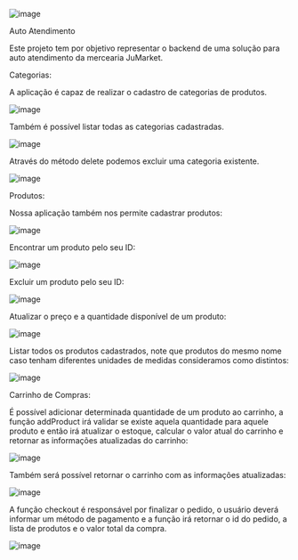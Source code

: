 ![image](https://github.com/MarcosAlberto15/tqi_Kotlin_backend_developer_2023/assets/109168482/b07448f1-0c88-4018-941b-7288177fde4d)

Auto Atendimento

Este projeto tem por objetivo representar o backend de uma solução para auto atendimento da mercearia JuMarket.

Categorias:

A aplicação é capaz de realizar o cadastro de categorias de produtos.


![image](https://github.com/MarcosAlberto15/tqi_Kotlin_backend_developer_avaliacao/assets/109168482/3a0c3ac7-408f-4c36-b494-42f3c5ee0db4)



Também é possível listar todas as categorias cadastradas.



![image](https://github.com/MarcosAlberto15/tqi_Kotlin_backend_developer_avaliacao/assets/109168482/c090f7fa-220f-459b-89aa-a415db580490)



Através do método delete podemos excluir uma categoria existente.


![image](https://github.com/MarcosAlberto15/tqi_Kotlin_backend_developer_avaliacao/assets/109168482/0dc06050-abb0-4519-b277-92379ce797dc)



Produtos:

Nossa aplicação também nos permite cadastrar produtos:


![image](https://github.com/MarcosAlberto15/tqi_Kotlin_backend_developer_avaliacao/assets/109168482/c8aefd3b-f232-473c-a70e-54e397d28f38)


Encontrar um produto pelo seu ID:


![image](https://github.com/MarcosAlberto15/tqi_Kotlin_backend_developer_avaliacao/assets/109168482/64873dc7-c697-4ef0-8cfc-cdca8bff4f4d)



Excluir um produto pelo seu ID:


![image](https://github.com/MarcosAlberto15/tqi_Kotlin_backend_developer_avaliacao/assets/109168482/73bcaa2c-4dc7-4876-a487-a6dfbf1af57e)


Atualizar o preço e a quantidade disponível de um produto:


![image](https://github.com/MarcosAlberto15/tqi_Kotlin_backend_developer_avaliacao/assets/109168482/9d877106-95b5-4ef4-b589-5c142e3b8adb)



Listar todos os produtos cadastrados, note que produtos do mesmo nome caso tenham diferentes unidades de medidas consideramos como distintos: 


![image](https://github.com/MarcosAlberto15/tqi_Kotlin_backend_developer_avaliacao/assets/109168482/2b8bd887-d8fb-40c5-8b38-0a44124976f0)




Carrinho de Compras:

É possível adicionar determinada quantidade de um produto ao carrinho, a função addProduct irá validar se existe aquela quantidade para aquele produto e então irá atualizar o estoque, calcular o valor atual do carrinho e retornar as informações atualizadas do carrinho:


![image](https://github.com/MarcosAlberto15/tqi_Kotlin_backend_developer_avaliacao/assets/109168482/27a0bd73-2f0d-4c07-8154-780a415c8b00)



Também será possível retornar o carrinho com as informações atualizadas:

![image](https://github.com/MarcosAlberto15/tqi_Kotlin_backend_developer_avaliacao/assets/109168482/bcae3356-eb1e-451f-8551-e9ff4bf89fb0)


A função checkout é responsável por finalizar o pedido, o usuário deverá informar um método de pagamento e a função irá retornar o id do pedido, a lista de produtos e o valor total da compra.  


![image](https://github.com/MarcosAlberto15/tqi_Kotlin_backend_developer_avaliacao/assets/109168482/e3ebb4ba-f43a-494e-be1d-47c0424eb77e)

